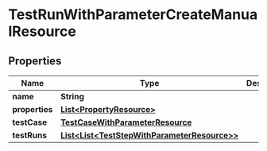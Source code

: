 
# TestRunWithParameterCreateManualResource

## Properties
Name | Type | Description | Notes
------------ | ------------- | ------------- | -------------
**name** | **String** |  |  [optional]
**properties** | [**List&lt;PropertyResource&gt;**](PropertyResource.md) |  |  [optional]
**testCase** | [**TestCaseWithParameterResource**](TestCaseWithParameterResource.md) |  | 
**testRuns** | [**List&lt;List&lt;TestStepWithParameterResource&gt;&gt;**](List.md) |  | 



